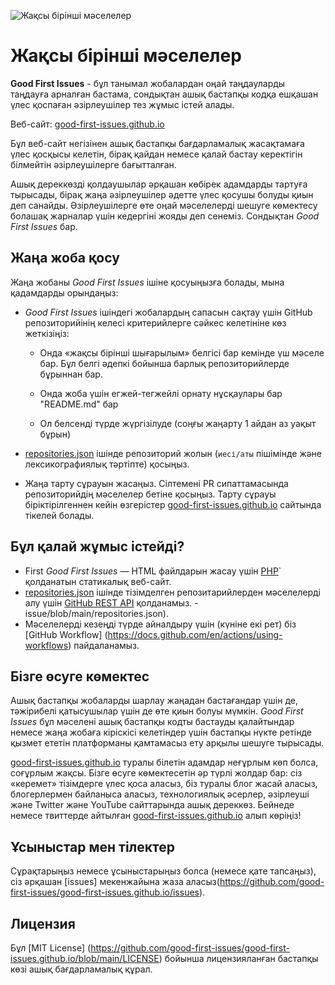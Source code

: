 ![Жақсы бірінші мәселелер](./assets/github/social-preview.png)

# Жақсы бірінші мәселелер

**Good First Issues** - бұл танымал жобалардан оңай таңдауларды таңдауға арналған бастама, сондықтан ашық бастапқы кодқа ешқашан үлес қоспаған әзірлеушілер тез жұмыс істей алады.

Веб-сайт: [good-first-issues.github.io](https://good-first-issues.github.io)

Бұл веб-сайт негізінен ашық бастапқы бағдарламалық жасақтамаға үлес қосқысы келетін, бірақ қайдан немесе қалай бастау керектігін білмейтін әзірлеушілерге бағытталған.

Ашық дереккөзді қолдаушылар әрқашан көбірек адамдарды тартуға тырысады, бірақ жаңа әзірлеушілер әдетте үлес қосушы болуды қиын деп санайды. Әзірлеушілерге өте оңай мәселелерді шешуге көмектесу болашақ жарналар үшін кедергіні жояды деп сенеміз. Сондықтан *Good First Issues* бар.

## Жаңа жоба қосу

Жаңа жобаны *Good First Issues* ішіне қосуыңызға болады, мына қадамдарды орындаңыз:

- *Good First Issues* ішіндегі жобалардың сапасын сақтау үшін GitHub репозиторийінің келесі критерийлерге сәйкес келетініне көз жеткізіңіз:

     - Онда «жақсы бірінші шығарылым» белгісі бар кемінде үш мәселе бар. Бұл белгі әдепкі бойынша барлық репозиторийлерде бұрыннан бар.

     - Онда жоба үшін егжей-тегжейлі орнату нұсқаулары бар "README.md" бар

     - Ол белсенді түрде жүргізілуде (соңғы жаңарту 1 айдан аз уақыт бұрын)

- [repositories.json](https://github.com/gomzyakov/good-first-issue/blob/main/repositories.json) ішінде репозиторий жолын (`иесі/аты` пішімінде және лексикографиялық тәртіпте) қосыңыз.

- Жаңа тарту сұрауын жасаңыз. Сілтемені PR сипаттамасында репозиторийдің мәселелер бетіне қосыңыз. Тарту сұрауы біріктірілгеннен кейін өзгерістер [good-first-issues.github.io](https://good-first-issues.github.io) сайтында тікелей болады.

## Бұл қалай жұмыс істейді?

- First *Good First Issues* — HTML файлдарын жасау үшін [PHP](https://www.php.net)` қолданатын статикалық веб-сайт.
- [repositories.json](https://github.com/gomzyakov/good-first) ішінде тізімделген репозитарийлерден мәселелерді алу үшін [GitHub REST API](https://docs.github.com/en/rest) қолданамыз. -issue/blob/main/repositories.json).
- Мәселелерді кезеңді түрде айналдыру үшін (күніне екі рет) біз [GitHub Workflow] (https://docs.github.com/en/actions/using-workflows) пайдаланамыз.

## Бізге өсуге көмектес

Ашық бастапқы жобаларды шарлау жаңадан бастағандар үшін де, тәжірибелі қатысушылар үшін де өте қиын болуы мүмкін. *Good First Issues* бұл мәселені ашық бастапқы кодты бастауды қалайтындар немесе жаңа жобаға кіріскісі келетіндер үшін бастапқы нүкте ретінде қызмет ететін платформаны қамтамасыз ету арқылы шешуге тырысады.

[good-first-issues.github.io](https://good-first-issues.github.io) туралы білетін адамдар неғұрлым көп болса, соғұрлым жақсы. Бізге өсуге көмектесетін әр түрлі жолдар бар: сіз «керемет» тізімдерге үлес қоса аласыз, біз туралы блог жасай аласыз, блогерлермен байланыса аласыз, технологиялық әсерлер, әзірлеуші ​​және Twitter және YouTube сайттарында ашық дереккөз. Бейнеде немесе твиттерде айтылған [good-first-issues.github.io](https://good-first-issues.github.io) алып көріңіз!

## Ұсыныстар мен тілектер

Сұрақтарыңыз немесе ұсыныстарыңыз болса (немесе қате тапсаңыз), сіз әрқашан [issues] мекенжайына жаза аласыз(https://github.com/good-first-issues/good-first-issues.github.io/issues).

## Лицензия

Бұл [MIT License] (https://github.com/good-first-issues/good-first-issues.github.io/blob/main/LICENSE) бойынша лицензияланған бастапқы көзі ашық бағдарламалық құрал.